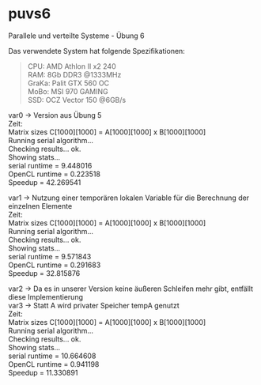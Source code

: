# puvs6
Parallele und verteilte Systeme - Übung 6


Das verwendete System hat folgende Spezifikationen:  
>   CPU:    AMD Athlon II x2 240  
>   RAM:    8Gb DDR3 @1333MHz  
>   GraKa:  Palit GTX 560 OC  
>   MoBo:   MSI 970 GAMING  
>   SSD:    OCZ Vector 150 @6GB/s  

var0 -> Version aus Übung 5  
Zeit:  
Matrix sizes C[1000][1000] = A[1000][1000] x B[1000][1000]  
Running serial algorithm...  
Checking results... ok.  
Showing stats...  
   serial runtime = 9.448016  
   OpenCL runtime = 0.223518  
   Speedup = 42.269541  

var1 -> Nutzung einer temporären lokalen Variable für die Berechnung der einzelnen Elemente  
Zeit:  
Matrix sizes C[1000][1000] = A[1000][1000] x B[1000][1000]  
Running serial algorithm...  
Checking results... ok.  
Showing stats...  
   serial runtime = 9.571843  
   OpenCL runtime = 0.291683  
   Speedup = 32.815876  

var2 -> Da es in unserer Version keine äußeren Schleifen mehr gibt, entfällt diese Implementierung  
var3 -> Statt A wird privater Speicher tempA genutzt  
Zeit:  
Matrix sizes C[1000][1000] = A[1000][1000] x B[1000][1000]  
Running serial algorithm...  
Checking results... ok.  
Showing stats...  
   serial runtime = 10.664608  
   OpenCL runtime = 0.941198  
   Speedup = 11.330891  

